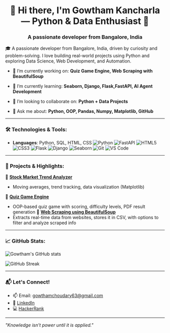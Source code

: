 

# <h1 align="center">👋 Hi there, I'm Gowtham Kancharla — Python & Data Enthusiast 🚀
 <h3 align="center">A passionate developer from Bangalore, India</h3>
🎓 A passionate developer from Bangalore, India, driven by curiosity and problem-solving. I love building real-world projects using Python and exploring Data Science, Web Development, and Automation.



- 🔭 I’m currently working on: **Quiz Game Engine, Web Scraping with BeautifulSoup**

- 🌱 I’m currently learning: **Seaborn, Django, Flask,FastAPI, AI Agent Development**

- 👯 I’m looking to collaborate on: **Python + Data Projects**

- 💬 Ask me about: **Python, OOP, Pandas, Numpy, Matplotlib, GitHub**

---


### 🛠️ Technologies & Tools:
- **Languages**: Python, SQL, HTML, CSS
![Python](https://img.shields.io/badge/-Python-333333?style=flat&logo=python)
![FastAPI](https://img.shields.io/badge/-FastAPI-333333?style=flat&logo=fastapi)
![HTML5](https://img.shields.io/badge/-HTML5-333333?style=flat&logo=html5)
![CSS3](https://img.shields.io/badge/-CSS3-333333?style=flat&logo=css3)
![Flask](https://img.shields.io/badge/-Flask-333333?style=flat&logo=flask)
![Django](https://img.shields.io/badge/-Django-333333?style=flat&logo=django)
![Seaborn](https://img.shields.io/badge/-Seaborn-333333?style=flat&logo=seaborn)
![Git](https://img.shields.io/badge/-Git-333333?style=flat&logo=git)
![VS Code](https://img.shields.io/badge/-VS%20Code-333333?style=flat&logo=visual-studio-code)

---

### 💼 Projects & Highlights:

🔹 **[Stock Market Trend Analyzer](https://github.com/GowthamKancharla93/Stock-Analysis)**
- Moving averages, trend tracking, data visualization (Matplotlib)

🔹 **[Quiz Game Engine](https://github.com/GowthamKancharla93/Quiz-Game-Engine)**
- OOP-based quiz game with scoring, difficulty levels, PDF result generation
🔹 **[ Web Scraping using BeautifulSoup](https://github.com/GowthamKancharla93/Webscraping-using-Beautifulsoup)**
- Extracts real-time data from websites, stores it in CSV, with options to filter and analyze scraped info
         
 ---

### 📈 GitHub Stats:

![Gowtham's GitHub stats](https://github-readme-stats.vercel.app/api?username=GowthamKancharla93&show_icons=true&theme=default)

![GitHub Streak](https://github-readme-streak-stats.herokuapp.com?user=GowthamKancharla93&theme=default)

---

### 📬 Let's Connect!
- 📫 Email: gowthamchoudary63@gmail.com  
- 🔗 [LinkedIn](https://www.linkedin.com/in/gowtham-kancharla-584331284)  
- 💻 [HackerRank](https://www.hackerrank.com/gowthamchoudary3)

---

_"Knowledge isn’t power until it is applied."_

